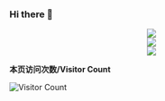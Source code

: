 ### Hi there 👋

<div align=center><img src="https://img.zcool.cn/community/01a0fa5d5ba4cfa8012187f4f183a2.gif"/></div>

<div align=center><img src="https://github-readme-stats.vercel.app/api?username=ZhongFuCheng3y&show_icons=true&icon_color=CE1D2D&text_color=718096&bg_color=ffffff&hide_title=true"/></div>

<div align="center"><img src="https://cdn.jsdelivr.net/gh/Wink-wink-wink/Wink-wink-wink/assets/github-contribution-grid-snake.svg" /></div>



**本页访问次数/Visitor Count**

![Visitor Count](https://profile-counter.glitch.me/Wink-wink-wink/count.svg)


<!--
**Wink-wink-wink/Wink-wink-wink** is a ✨ _special_ ✨ repository because its `README.md` (this file) appears on your GitHub profile.

Here are some ideas to get you started:

- 🔭 I’m currently working on ...
- 🌱 I’m currently learning ...
- 👯 I’m looking to collaborate on ...
- 🤔 I’m looking for help with ...
- 💬 Ask me about ...
- 📫 How to reach me: ...
- 😄 Pronouns: ...
- ⚡ Fun fact: ...
-->

